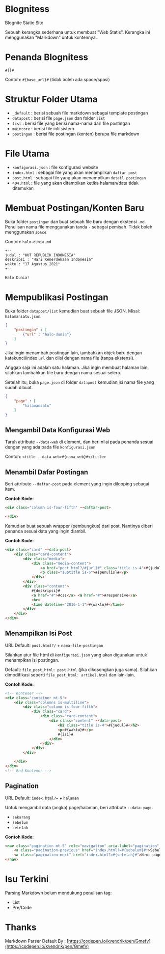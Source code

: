 # Blognitess
Blognite Static Site

Sebuah kerangka sederhana untuk membuat "Web Statis". Kerangka ini menggunakan "Markdown" untuk kontennya.

# Penanda Blognitess
```#{}#```

Contoh: ```#{base_url}#``` (tidak boleh ada space/spasi)

# Struktur Folder Utama
- ```_default``` : berisi sebuah file markdown sebagai template postingan
- ```datapost``` : berisi file ```page.json``` dan folder ```list```
- ```list``` : berisi file yang berisi nama-nama dari file postingan
- ```maincore``` : berisi file inti sistem
- ```postingan``` : berisi file postingan (konten) berupa file markdown

# File Utama
- ```konfigurasi.json``` : file konfigurasi website
- ```index.html``` : sebagai file yang akan menampilkan ```daftar post```
- ```post.html``` : sebagai file yang akan menampilkan ```detail postingan```
- ```404.html``` : file yang akan ditampikan ketika halaman/data tidak ditemukan

# Membuat Postingan/Konten Baru
Buka folder ```postingan``` dan buat sebuah file baru dengan ekstensi ```.md```.
Penulisan nama file menggunakan tanda ```-``` sebagai pemisah. Tidak boleh menggunakan ```space```.

Contoh: ```halo-dunia.md```
```md
+--
judul : "HUT REPUBLIK INDONESIA"
deskripsi : "Hari Kemerdekaan Indonesia"
waktu : "17 Agustus 2021"
+--

Halo Dunia!

```

# Mempublikasi Postingan
Buka folder ```datapost/list``` kemudian buat sebuah file JSON. Misal: ```halamansatu.json```.
```json
{
    "postingan" : [
        {"url" : "halo-dunia"}
    ]
}
```

Jika ingin menambah postingan lain, tambahkan objek baru dengan katakunci/index ```url``` dan diisi dengan nama file (tanpa ekstensi).

Anggap saja ini adalah satu halaman. Jika ingin membuat halaman lain, silahkan tambahkan file baru dengan nama sesuai selera.

Setelah itu, buka ```page.json``` di folder ```datapost``` kemudian isi nama file yang sudah dibuat.
```json
{
    "page" : [
        "halamansatu"
    ]
}
```

## Mengambil Data Konfigurasi Web
Taruh attribute ```--data-web``` di element, dan beri nilai pada penanda sesuai dengan yang ada pada file ```konfigurasi.json```

Contoh: ```<title --data-web>#{nama_web}#</title>```

## Menambil Dafar Postingan
Beri attribute ```--daftar-post``` pada element yang ingin dilooping sebagai item.

**Contoh Kode:**
```html
<div class="column is-four-fifth" --daftar-post>

</div>
```

Kemudian buat sebuah wrapper (pembungkus) dari post. Nantinya diberi penanda sesuai data yang ingin diambil.

**Contoh Kode:**
```html
<div class="card" --data-post>
    <div class="card-content">
        <div class="media">
            <div class="media-content">
                <a href="post.html?/#{url}#" class="title is-4">#{judul}#</a>
                <p class="subtitle is-6">#{penulis}#</p>
            </div>
        </div>
        <div class="content">
            #{deskripsi}#
            <a href="#">#css</a> <a href="#">#responsive</a>
            <br>
            <time datetime="2016-1-1">#{waktu}#</time>
        </div>
    </div>
</div>
```

## Menampilkan Isi Post
URL Default: ```post.html?/``` + ```nama-file-postingan```

Silahkan atur file html di ```konfigurasi.json``` yang akan digunakan untuk menampikan isi postingan.

Default: ```file_post_html: post.html``` (jika dikosongkan juga sama).
Silahkan dimodifikasi seperti ```file_post_html: artikel.html``` dan lain-lain.

**Contoh Kode:**
```html
<!-- Kontener -->
<div class="container mt-5">
    <div class="columns is-multiline">
        <div class="column is-four-fifth">
            <div class="card">
                <div class="card-content">
                    <div class="content" --data-post>
                        <h2 class="title is-4">#{judul}#</h2>
                        <p>#{waktu}#</p>
                        #{isi}#
                    </div>
                </div>
            </div>
        </div>

    </div>
</div>
<!-- End Kontener -->
```

## Pagination
URL Default: ```index.html?=``` + ```halaman```

Untuk mengambil data (angka) page/halaman, beri attribute ```--data-page```.
- ```sekarang```
- ```sebelum```
- ```setelah```

**Contoh Kode:**
```html
<nav class="pagination mt-5" role="navigation" aria-label="pagination" --data-page>
    <a class="pagination-previous" href="index.html?=#{sebelum}#">Sebelum</a>
    <a class="pagination-next" href="index.html?=#{setelah}#">Next page</a>
</nav>
```

# Isu Terkini
Parsing Markdown belum mendukung penulisan tag:
- List
- Pre/Code

# Thanks
Markdown Parser Default By : [https://codepen.io/kvendrik/pen/Gmefv](https://codepen.io/kvendrik/pen/Gmefv)